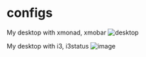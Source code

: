 # configs
My desktop with xmonad, xmobar
![desktop](https://user-images.githubusercontent.com/39233990/189526479-1fb8a3e8-ffec-40c2-a66d-02768635dbc0.png)

My desktop with i3, i3status
![image](https://user-images.githubusercontent.com/39233990/217910979-8383e897-24f1-4067-8785-1de992af6395.png)
